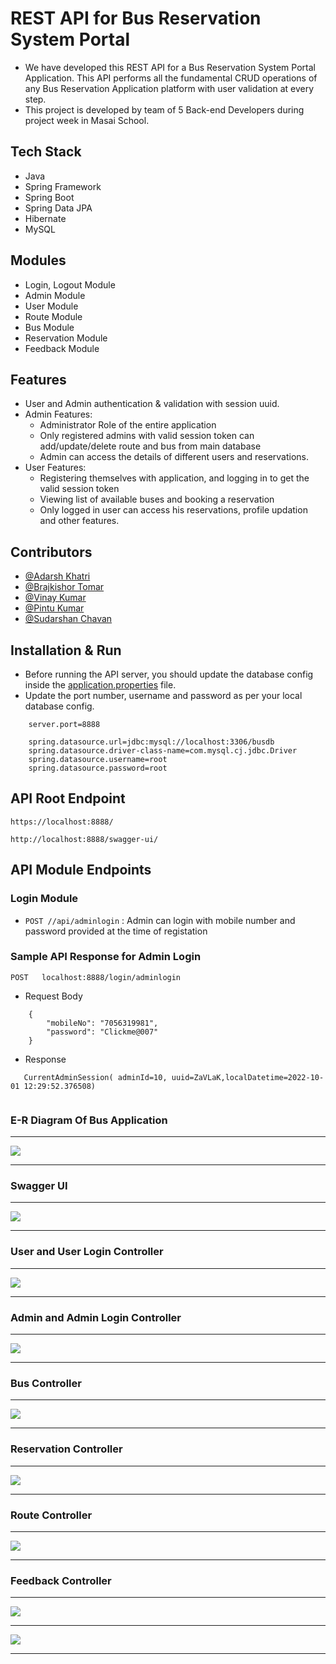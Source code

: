 # REST API for Bus Reservation System Portal 

* We have developed this REST API for a Bus Reservation System Portal Application. This API performs all the fundamental CRUD operations of any Bus Reservation Application platform with user validation at every step.
* This project is developed by team of 5 Back-end Developers during project week in Masai School. 

## Tech Stack

* Java
* Spring Framework
* Spring Boot
* Spring Data JPA
* Hibernate
* MySQL

## Modules

* Login, Logout Module
* Admin Module
* User Module
* Route Module
* Bus Module
* Reservation Module
* Feedback Module

## Features

* User and Admin authentication & validation with session uuid.
* Admin Features:
    * Administrator Role of the entire application
    * Only registered admins with valid session token can add/update/delete route and bus from main database
    * Admin can access the details of different users and reservations.
* User Features:
    * Registering themselves with application, and logging in to get the valid session token
    * Viewing list of available buses and booking a reservation
    * Only logged in user can access his reservations, profile updation and other features.

## Contributors

* [@Adarsh Khatri](https://github.com/AdarshKhatri1)
* [@Brajkishor Tomar](https://github.com/BKS2315)
* [@Vinay Kumar](https://github.com/vinaykumar2n)
* [@Pintu Kumar](https://github.com/pintu903)
* [@Sudarshan Chavan](https://github.com/Sudarshan2530)

## Installation & Run

* Before running the API server, you should update the database config inside the [application.properties](https://github.com/vinaykumar2n/succinct-wrench-1095/blob/main/BusReservationSystemPortal/src/main/resources/application.properties) file. 
* Update the port number, username and password as per your local database config.

```
    server.port=8888

    spring.datasource.url=jdbc:mysql://localhost:3306/busdb
    spring.datasource.driver-class-name=com.mysql.cj.jdbc.Driver
    spring.datasource.username=root
    spring.datasource.password=root

```

## API Root Endpoint

`https://localhost:8888/`

`http://localhost:8888/swagger-ui/`


## API Module Endpoints

### Login Module

* `POST //api/adminlogin` : Admin can login with mobile number and password provided at the time of registation
<!--
### User Module


* `POST /customer/login` : Logging in customer with valid mobile number & password
* `GET /customer/availablecabs` : Getting the list of all the available cabs
* `GET /customers/cabs` : Getting All the cabs
* `GET /customers/checkhistory` : Getting the history of completed tr
* `PUT /customer/update/{mobile}` : Updates customer details based on mobile number
* `PATCH /customer/updatepassword/{mobile}` : Updates customer's password based on the given mobile number
* `POST /customer/booktrip` : Customer can book a cab
* `POST /customer/updatetrip` : Customer can modify or update the trip
* `POST /customer/logout` : Logging out customer based on session token
* `DELETE /customer/delete` : Deletes logged in user 
* `DELETE /customer/complete/{tripid}` : Completed the trip with the given tripid 
* `DELETE /customer/canceltrip` : Cancel the trip with the given tripid   


### Admin Module

* `POST /admin/register` : Register a new admin with proper data validation and admin session
* `POST /admin/login` : Admin can login with mobile number and password provided at the time of registation
* `GET /admin/logout` : Logging out admin based on session token
* `GET /admin/listoftripsbycustomer` : Get list of trips of by a customer id
* `GET /admin/listoftrips` : Get list of trips of all the trips
* `GET /admin/listocustomers` : Get list of all the customers
* `GET /admin/listodrivers` : Get list of all the drivers
* `PUT /admin/update/{username}` : Updates admin detaisl by passed user name
* `DELETE /admin/delete` : Deletes the admin with passed id   -->


### Sample API Response for Admin Login

`POST   localhost:8888/login/adminlogin`

* Request Body

```
    {
        "mobileNo": "7056319981",
        "password": "Clickme@007"
    }
```

* Response

```
   CurrentAdminSession( adminId=10, uuid=ZaVLaK,localDatetime=2022-10-01 12:29:52.376508)
   
```
 
### E-R Diagram Of Bus Application
---
<img src="https://github.com/vinaykumar2n/succinct-wrench-1095/blob/main/Images/ER%20Diagram.jpeg?raw=true" style="max-width: 100%; display: inline-block;" data-target="animated-image.originalImage">

---

### Swagger UI

---

<img src="https://github.com/vinaykumar2n/succinct-wrench-1095/blob/main/Images/AllController.jpg?raw=true" style="max-width: 100%; display: inline-block;" data-target="animated-image.originalImage">

---

### User and User Login Controller

---

<img src="https://github.com/vinaykumar2n/succinct-wrench-1095/blob/main/Images/User%26UserLoginController.jpg" style="max-width: 100%; display: inline-block;" data-target="animated-image.originalImage">

---

### Admin and Admin Login Controller

---

<img src="https://github.com/vinaykumar2n/succinct-wrench-1095/blob/main/Images/admin%26adminlogincontroller.jpg?raw=true" style="max-width: 100%; display: inline-block;" data-target="animated-image.originalImage">

---

### Bus Controller

---

<img src="https://github.com/vinaykumar2n/succinct-wrench-1095/blob/main/Images/BusController.jpg?raw=true" style="max-width: 100%; display: inline-block;" data-target="animated-image.originalImage">

---

### Reservation Controller

---

<img src="https://github.com/vinaykumar2n/succinct-wrench-1095/blob/main/Images/ReservationController.jpg?raw=true" style="max-width: 100%; display: inline-block;" data-target="animated-image.originalImage">

---

### Route Controller

---

<img src="https://github.com/vinaykumar2n/succinct-wrench-1095/blob/main/Images/RouteController.jpg?raw=true" style="max-width: 100%; display: inline-block;" data-target="animated-image.originalImage">

---

### Feedback Controller

---

<img src="https://github.com/vinaykumar2n/succinct-wrench-1095/blob/main/Images/FeedbackController.jpg?raw=true" style="max-width: 100%; display: inline-block;" data-target="animated-image.originalImage">

---

<img src="https://github.com/vinaykumar2n/succinct-wrench-1095/blob/main/Images/Thankyou.jpg?raw=true" style="max-width: 100%; display: inline-block;" data-target="animated-image.originalImage">

---
